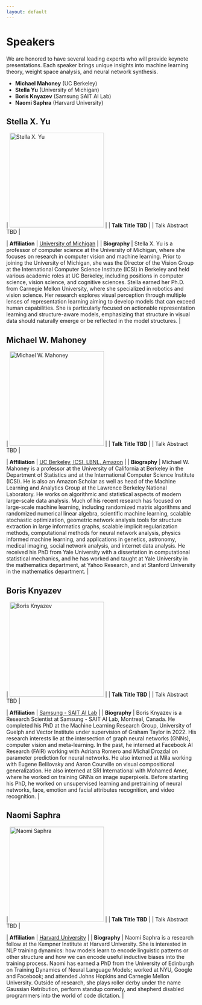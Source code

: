 ```yaml
---
layout: default
---
```


# Speakers

We are honored to have several leading experts who will provide keynote presentations. Each speaker brings unique insights into machine learning theory, weight space analysis, and neural network synthesis.

- **Michael Mahoney** (UC Berkeley)
- **Stella Yu** (University of Michigan)
- **Boris Knyazev** (Samsung SAIT AI Lab)
- **Naomi Saphra** (Harvard University)


## Stella X. Yu

| <img src="/assets/images/speakers/stella_yu.jpg" alt="Stella X. Yu" height="250px" /> |
| **Talk Title TBD** |
| Talk Abstract TBD |

| **Affiliation** | [University of Michigan](https://web.eecs.umich.edu/~stellayu/) |
| **Biography** | Stella X. Yu is a professor of computer science at the University of Michigan, where she focuses on research in computer vision and machine learning. Prior to joining the University of Michigan, she was the Director of the Vision Group at the International Computer Science Institute (ICSI) in Berkeley and held various academic roles at UC Berkeley, including positions in computer science, vision science, and cognitive sciences. Stella earned her Ph.D. from Carnegie Mellon University, where she specialized in robotics and vision science. Her research explores visual perception through multiple lenses of representation learning aiming to develop models that can exceed human capabilities. She is particularly focused on actionable representation learning and structure-aware models, emphasizing that structure in visual data should naturally emerge or be reflected in the model structures.
 | 

## Michael W. Mahoney

| <img src="/assets/images/speakers/michael_mahoney.png" alt="Michael W. Mahoney" height="250px" /> |
| **Talk Title TBD** |
| Talk Abstract TBD |

| **Affiliation** | [UC Berkeley, ICSI, LBNL, Amazon](https://www.stat.berkeley.edu/~mmahoney/) |
| **Biography** | Michael W. Mahoney is a professor at the University of California at Berkeley in the Department of Statistics and at the International Computer Science Institute (ICSI).  He is also an Amazon Scholar as well as head of the Machine Learning and Analytics Group at the Lawrence Berkeley National Laboratory.  He works on algorithmic and statistical aspects of modern large-scale data analysis.  Much of his recent research has focused on large-scale machine learning, including randomized matrix algorithms and randomized numerical linear algebra, scientific machine learning, scalable stochastic optimization, geometric network analysis tools for structure extraction in large informatics graphs, scalable implicit regularization methods, computational methods for neural network analysis, physics informed machine learning, and applications in genetics, astronomy, medical imaging, social network analysis, and internet data analysis.  He received his PhD from Yale University with a dissertation in computational statistical mechanics, and he has worked and taught at Yale University in the mathematics department, at Yahoo Research, and at Stanford University in the mathematics department. | 


## Boris Knyazev

| <img src="/assets/images/speakers/boris_knyazev.jpg" alt="Boris Knyazev" height="250px" /> |
| **Talk Title TBD** |
| Talk Abstract TBD |

| **Affiliation** | [Samsung - SAIT AI Lab](https://bknyaz.github.io/) |
| **Biography** | Boris Knyazev is a Research Scientist at Samsung - SAIT AI Lab, Montreal, Canada. He completed his PhD at the Machine Learning Research Group, University of Guelph and Vector Institute under supervision of Graham Taylor in 2022. His research interests lie at the intersection of graph neural networks (GNNs), computer vision and meta-learning. In the past, he interned at Facebook AI Research (FAIR) working with Adriana Romero and Michal Drozdal on parameter prediction for neural networks. He also interned at Mila working with Eugene Belilovsky and Aaron Courville on visual compositional generalization. He also interned at SRI International with Mohamed Amer, where he worked on training GNNs on image superpixels. Before starting his PhD, he worked on unsupervised learning and pretraining of neural networks, face, emotion and facial attributes recognition, and video recognition. |


## Naomi Saphra

| <img src="/assets/images/speakers/naomi_saphra.jpg" alt="Naomi Saphra" height="250px" /> |
| **Talk Title TBD** |
| Talk Abstract TBD |

| **Affiliation** | [Harvard University](https://nsaphra.net/) |
| **Biography** | Naomi Saphra is a research fellow at the Kempner Institute at Harvard University. She is interested in NLP training dynamics: how models learn to encode linguistic patterns or other structure and how we can encode useful inductive biases into the training process. Naomi has earned a PhD from the University of Edinburgh on Training Dynamics of Neural Language Models; worked at NYU, Google and Facebook; and attended Johns Hopkins and Carnegie Mellon University. Outside of research, she plays roller derby under the name Gaussian Retribution, perform standup comedy, and shepherd disabled programmers into the world of code dictation. |


